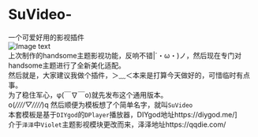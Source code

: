 # SuVideo-
一个可爱好用的影视插件  
![Image text](https://s2.ax1x.com/2020/01/15/lOYB38.png)  
上次制作的handsome主题影视功能，反响不错|´・ω・)ノ，然后现在专门对handsome主题进行了全新美化适配。  
然后就是，大家建议我做个插件，＞﹏＜本来是打算今天做好的，可惜临时有点事。  
为了稳住军心，φ(￣∇￣o)就先发布这个通用版本。  
o(*////▽////*)q 然后顺便为模板想了个简单名字，就叫`SuVideo`  
本套模板是基于`DIYgod`的`DPlayer`播放器，DIYgod地址https://diygod.me/]  
介于`泽泽`中`Violet`主题影视模块更改而来，泽泽地址https://qqdie.com/  
